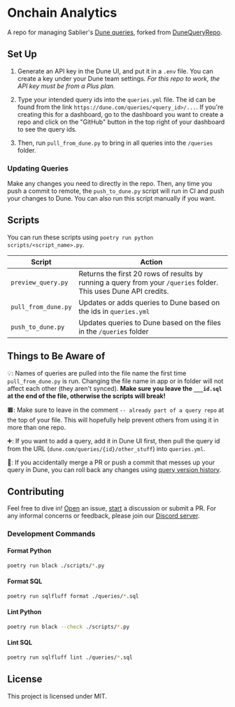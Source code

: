 # Onchain Analytics

A repo for managing Sablier's [Dune queries](https://dune.mintlify.app/api-reference/crud/endpoint/create), forked from
[DuneQueryRepo](https://github.com/duneanalytics/DuneQueryRepo).

## Set Up

1. Generate an API key in the Dune UI, and put it in a `.env` file. You can create a key under your Dune team settings.
   _For this repo to work, the API key must be from a Plus plan._

2. Type your intended query ids into the `queries.yml` file. The id can be found from the link
   `https://dune.com/queries/<query_id>/...`. If you're creating this for a dashboard, go to the dashboard you want to
   create a repo and click on the "GitHub" button in the top right of your dashboard to see the query ids.

3. Then, run `pull_from_dune.py` to bring in all queries into the `/queries` folder.

### Updating Queries

Make any changes you need to directly in the repo. Then, any time you push a commit to remote, the `push_to_dune.py`
script will run in CI and push your changes to Dune. You can also run this script manually if you want.

## Scripts

You can run these scripts using `poetry run python scripts/<script_name>.py`.

| Script              | Action                                                                                                           |
| ------------------- | ---------------------------------------------------------------------------------------------------------------- |
| `preview_query.py`  | Returns the first 20 rows of results by running a query from your `/queries` folder. This uses Dune API credits. |
| `pull_from_dune.py` | Updates or adds queries to Dune based on the ids in `queries.yml`                                                |
| `push_to_dune.py`   | Updates queries to Dune based on the files in the `/queries` folder                                              |

## Things to Be Aware of

💡: Names of queries are pulled into the file name the first time `pull_from_dune.py` is run. Changing the file name in
app or in folder will not affect each other (they aren't synced). **Make sure you leave the `___id.sql` at the end of
the file, otherwise the scripts will break!**

🟧: Make sure to leave in the comment `-- already part of a query repo` at the top of your file. This will hopefully
help prevent others from using it in more than one repo.

➕: If you want to add a query, add it in Dune UI first, then pull the query id from the URL
(`dune.com/queries/{id}/other_stuff`) into `queries.yml`.

🛑: If you accidentally merge a PR or push a commit that messes up your query in Dune, you can roll back any changes
using [query version history](https://dune.com/docs/app/query-editor/version-history).

## Contributing

Feel free to dive in! [Open](https://github.com/sablier-labs/onchain-analytics/issues/new) an issue,
[start](https://github.com/sablier-labs/onchain-analytics/discussions/new) a discussion or submit a PR. For any informal
concerns or feedback, please join our [Discord server](https://discord.gg/bSwRCwWRsT).

### Development Commands

#### Format Python

```sh
poetry run black ./scripts/*.py
```

#### Format SQL

```sh
poetry run sqlfluff format ./queries/*.sql
```

#### Lint Python

```sh
poetry run black --check ./scripts/*.py
```

#### Lint SQL

```sh
poetry run sqlfluff lint ./queries/*.sql
```

## License

This project is licensed under MIT.
